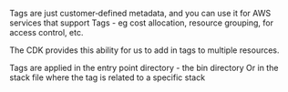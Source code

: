 Tags are just customer‑defined metadata, and you can use it for AWS services that support Tags - eg  cost allocation, resource grouping, for access control, etc.
 
The CDK provides this ability for us to add in tags to multiple resources. 

Tags are applied in the entry point directory - the bin directory
Or in the stack file where the tag is related to a specific stack
